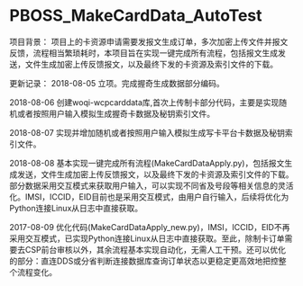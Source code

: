 # PBOSS_MakeCardData_AutoTest

项目背景：
   项目上的卡资源申请需要发报文生成订单，多次加密上传文件并报文反馈，流程相当繁琐耗时，本项目旨在实现一键完成所有流程，包括报文生成发送，文件生成加密上传反馈报文，以及最终下发的卡资源及索引文件的下载。

更新记录：
2018-08-05 立项。完成握奇生成数据部分编码。

2018-08-06 创建woqi-wcpcarddata库,首次上传制卡部分代码，主要是实现随机或者按照用户输入模拟生成握奇卡数据及秘钥索引文件。

2018-08-07 实现并增加随机或者按照用户输入模拟生成写卡平台卡数据及秘钥索引文件。

2018-08-08 基本实现一键完成所有流程(MakeCardDataApply.py)，包括报文生成发送，文件生成加密上传反馈报文，以及最终下发的卡资源及索引文件的下载。部分数据采用交互模式来获取用户输入，可以实现不同省及号段等相关信息的灵活化。IMSI，ICCID，EID目前也是采用交互模式，由用户自行输入，后续将优化为Python连接Linux从日志中直接获取。

2017-08-09 优化代码(MakeCardDataApply_new.py)，IMSI，ICCID，EID不再采用交互模式，已实现Python连接Linux从日志中直接获取。至此，除制卡订单需要去CSP前台审核以外，其余流程基本实现自动化，无需人工干预。还可以优化的部分：直连DDS或分省判断连接数据库查询订单状态以更稳定更高效地把控整个流程变化。

